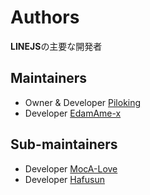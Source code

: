 # Authors

**LINEJS**の主要な開発者

## Maintainers

- Owner & Developer [Piloking](https://github.com/piloking)
- Developer [EdamAme-x](https://github.com/EdamAme-x)

## Sub-maintainers

- Developer [MocA-Love](https://github.com/MocA-Love)
- Developer [Hafusun](https://github.com/hafusun)
